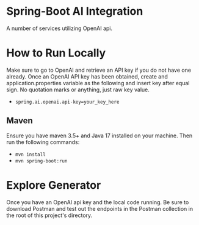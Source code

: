 # Spring-Boot AI Integration

A number of services utilizing OpenAI api.


# How to Run Locally

Make sure to go to OpenAI and retrieve an API key if you do not have one already. Once an OpenAI API key has been obtained, 
create and application.properties variable as the following and insert key after equal sign. No quotation marks or anything, just raw key value.

  - `spring.ai.openai.api-key=your_key_here`

## Maven 
Ensure you have maven 3.5+ and Java 17 installed on your machine. Then run the following commands: 
  - `mvn install`
  - `mvn spring-boot:run`


  # Explore Generator

  Once you have an OpenAI api key and the local code running. Be sure to download Postman and test out the endpoints in the Postman collection in the root of this project's directory.